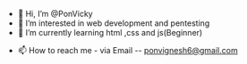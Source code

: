 - 👋 Hi, I’m @PonVicky
- 👀 I’m interested in web development and pentesting
- 🌱 I’m currently learning html ,css and js(Beginner)
<!-- - 💞️ I’m looking to collaborate on (to be filled😜) -->
- 📫 How to reach me - via Email -- ponvignesh6@gmail.com

<!---
PonVicky/PonVicky is a ✨ special ✨ repository because its `README.md` (this file) appears on your GitHub profile.
You can click the Preview link to take a look at your changes.
--->
